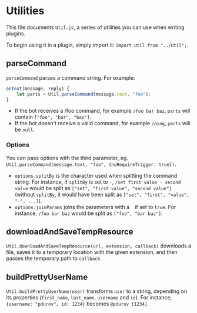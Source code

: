 # Utilities

This file documents `Util.js`, a series of utilities you can use when writing plugins.

To begin using it in a plugin, simply import it: `import Util from "../Util";`.

## parseCommand

`parseCommand` parses a command string. For example:

```js
onText(message, reply) {
	let parts = Util.parseCommand(message.text, "foo");
}
```

 * If the bot receives a /foo command, for example `/foo bar baz`, `parts` will contain `["foo", "bar", "baz"]`.
 * If the bot doesn't receive a valid command, for example `/ping`, `parts` will be `null`.

### Options

You can pass options with the third parameter, eg. `Util.parseCommand(message.text, "foo", {noRequireTrigger: true})`.

 * `options.splitBy` is the character used when splitting the command string. For instance, if `splitBy` is set to `-`, `/set first value - second value` would be split as `["set", "first value", "second value"]` (without `splitBy`, it would have been split as `["set", "first", "value", "-", ...]`).
 * `options.joinParams` joins the parameters with a ` ` if set to `true`. For instance, `/foo bar baz` would be split as `["foo", "bar baz"]`.

## downloadAndSaveTempResource

`Util.downloadAndSaveTempResource(url, extension, callback)` downloads a file, saves it to a temporary location with the given extension, and then passes the temporary path to `callback`.

## buildPrettyUserName

`Util.buildPrettyUserName(user)` transforms `user` to a string, depending on its properties (`first_name`, `last_name`, `username` and `id`). For instance, `{username: "pdurov", id: 1234}` becomes `@pdurov [1234]`.
